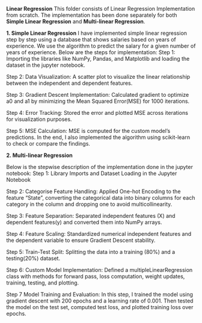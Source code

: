 **Linear Regression**
This folder consists of Linear Regression Implementation from scratch. The implementation has been done separately for both **Simple Linear Regression** and **Multi-linear Regression**.

**1. Simple Linear Regression**
I have implemented simple linear regression step by step using a database that shows salaries based on years of experience. We use the algorithm to predict the salary for a given number of years of experience.
Below are the steps for implementation:
Step 1: Importing the libraries like NumPy, Pandas, and Matplotlib and loading the dataset in the jupyter notebook.

Step 2: Data Visualization: A scatter plot to visualize the linear relationship between the independent and dependent features.

Step 3: Gradient Descent Implementation: 
Calculated gradient to optimize a0 and a1 by minimizing the Mean Squared Error(MSE)  for 1000 iterations. 

Step 4: Error Tracking: Stored the error and plotted MSE across iterations for visualization purposes.

Step 5: MSE Calculation: MSE is computed for the custom model’s predictions.
In the end, I also implemented the algorithm using scikit-learn to check or compare the findings.

**2. Multi-linear Regression**

Below is the stepwise description of the implementation done in the jupyter notebook:
Step 1: Library Imports and Dataset Loading in the Jupyter Notebook

Step 2: Categorise Feature Handling: 
Applied One-hot Encoding to the feature “State”, converting the categorical data into binary columns for each category in the column and dropping one to avoid multicollinearity.

Step 3: Feature Separation: 
Separated independent features (X) and dependent features(y) and converted them into NumPy arrays.

Step 4: Feature Scaling: 
Standardized numerical independent features and the dependent variable to ensure Gradient Descent stability.

Step 5: Train-Test Split:
Splitting the data into a training (80%) and a testing(20%) dataset.

Step 6: Custom Model Implementation: 
Defined a multipleLinearRegression class with methods for forward pass, loss computation, weight updates, training, testing, and plotting.

Step 7 Model Training and Evaluation: 
In this step, I trained the model using gradient descent with 200 epochs and a learning rate of 0.001.
Then tested the model on the test set, computed test loss, and plotted training loss over epochs.
